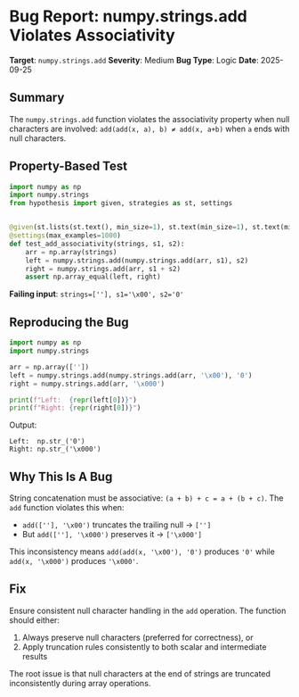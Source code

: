 # Bug Report: numpy.strings.add Violates Associativity

**Target**: `numpy.strings.add`
**Severity**: Medium
**Bug Type**: Logic
**Date**: 2025-09-25

## Summary

The `numpy.strings.add` function violates the associativity property when null characters are involved: `add(add(x, a), b) ≠ add(x, a+b)` when `a` ends with null characters.

## Property-Based Test

```python
import numpy as np
import numpy.strings
from hypothesis import given, strategies as st, settings


@given(st.lists(st.text(), min_size=1), st.text(min_size=1), st.text(min_size=1))
@settings(max_examples=1000)
def test_add_associativity(strings, s1, s2):
    arr = np.array(strings)
    left = numpy.strings.add(numpy.strings.add(arr, s1), s2)
    right = numpy.strings.add(arr, s1 + s2)
    assert np.array_equal(left, right)
```

**Failing input**: `strings=[''], s1='\x00', s2='0'`

## Reproducing the Bug

```python
import numpy as np
import numpy.strings

arr = np.array([''])
left = numpy.strings.add(numpy.strings.add(arr, '\x00'), '0')
right = numpy.strings.add(arr, '\x000')

print(f"Left:  {repr(left[0])}")
print(f"Right: {repr(right[0])}")
```

Output:
```
Left:  np.str_('0')
Right: np.str_('\x000')
```

## Why This Is A Bug

String concatenation must be associative: `(a + b) + c = a + (b + c)`. The `add` function violates this when:
- `add([''], '\x00')` truncates the trailing null → `['']`
- But `add([''], '\x000')` preserves it → `['\x000']`

This inconsistency means `add(add(x, '\x00'), '0')` produces `'0'` while `add(x, '\x000')` produces `'\x000'`.

## Fix

Ensure consistent null character handling in the `add` operation. The function should either:
1. Always preserve null characters (preferred for correctness), or
2. Apply truncation rules consistently to both scalar and intermediate results

The root issue is that null characters at the end of strings are truncated inconsistently during array operations.
